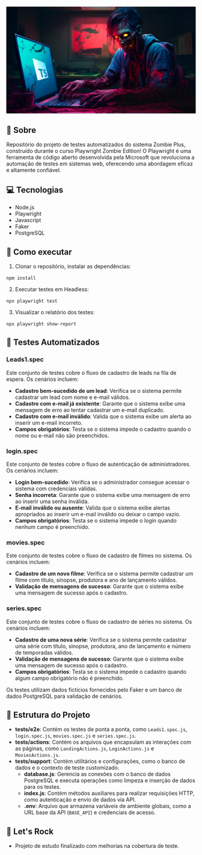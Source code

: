 ![poster](https://raw.githubusercontent.com/qaxperience/thumbnails/main/playwright-zombie.png)

## 🤘 Sobre

Repositório do projeto de testes automatizados do sistema Zombie Plus, construído durante o curso Playwright Zombie Edition! O Playwright é uma ferramenta de código aberto desenvolvida pela Microsoft que revoluciona a automação de testes em sistemas web, oferecendo uma abordagem eficaz e altamente confiável.

## 💻 Tecnologias
- Node.js
- Playwright
- Javascript
- Faker
- PostgreSQL

## 🤖 Como executar

1. Clonar o repositório, instalar as dependências:
```
npm install
```

2. Executar testes em Headless:
```
npx playwright test 
```

3. Visualizar o relatório dos testes:
```
npx playwright show-report
```

## 🧪 Testes Automatizados

### Leads1.spec
Este conjunto de testes cobre o fluxo de cadastro de leads na fila de espera. Os cenários incluem:
- **Cadastro bem-sucedido de um lead**: Verifica se o sistema permite cadastrar um lead com nome e e-mail válidos.
- **Cadastro com e-mail já existente**: Garante que o sistema exibe uma mensagem de erro ao tentar cadastrar um e-mail duplicado.
- **Cadastro com e-mail inválido**: Valida que o sistema exibe um alerta ao inserir um e-mail incorreto.
- **Campos obrigatórios**: Testa se o sistema impede o cadastro quando o nome ou e-mail não são preenchidos.

### login.spec
Este conjunto de testes cobre o fluxo de autenticação de administradores. Os cenários incluem:
- **Login bem-sucedido**: Verifica se o administrador consegue acessar o sistema com credenciais válidas.
- **Senha incorreta**: Garante que o sistema exibe uma mensagem de erro ao inserir uma senha inválida.
- **E-mail inválido ou ausente**: Valida que o sistema exibe alertas apropriados ao inserir um e-mail inválido ou deixar o campo vazio.
- **Campos obrigatórios**: Testa se o sistema impede o login quando nenhum campo é preenchido.

### movies.spec
Este conjunto de testes cobre o fluxo de cadastro de filmes no sistema. Os cenários incluem:
- **Cadastro de um novo filme**: Verifica se o sistema permite cadastrar um filme com título, sinopse, produtora e ano de lançamento válidos.
- **Validação de mensagens de sucesso**: Garante que o sistema exibe uma mensagem de sucesso após o cadastro.

### series.spec
Este conjunto de testes cobre o fluxo de cadastro de séries no sistema. Os cenários incluem:
- **Cadastro de uma nova série**: Verifica se o sistema permite cadastrar uma série com título, sinopse, produtora, ano de lançamento e número de temporadas válidos.
- **Validação de mensagens de sucesso**: Garante que o sistema exibe uma mensagem de sucesso após o cadastro.
- **Campos obrigatórios**: Testa se o sistema impede o cadastro quando algum campo obrigatório não é preenchido.

Os testes utilizam dados fictícios fornecidos pelo Faker e um banco de dados PostgreSQL para validação de cenários.

## 📂 Estrutura do Projeto

- **tests/e2e**: Contém os testes de ponta a ponta, como `Leads1.spec.js`, `login.spec.js`, `movies.spec.js` e `series.spec.js`.
- **tests/actions**: Contém os arquivos que encapsulam as interações com as páginas, como `LandingActions.js`, `LoginActions.js` e `MoviesActions.js`.
- **tests/support**: Contém utilitários e configurações, como o banco de dados e o contexto de teste customizado.
  - **database.js**: Gerencia as conexões com o banco de dados PostgreSQL e executa operações como limpeza e inserção de dados para os testes.
  - **index.js**: Contém métodos auxiliares para realizar requisições HTTP, como autenticação e envio de dados via API.
  - **.env**: Arquivo que armazena variáveis de ambiente globais, como a URL base da API (`BASE_API`) e credenciais de acesso.

## 🚀 Let's Rock

- Projeto de estudo finalizado com melhorias na cobertura de teste.